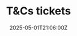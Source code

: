 ---
title: T&Cs tickets
linkTitle: T&Cs tickets
date: '2025-05-01T21:06:00Z'
weight: 1
description: No content
draft: false
ref: tcs-tickets
---